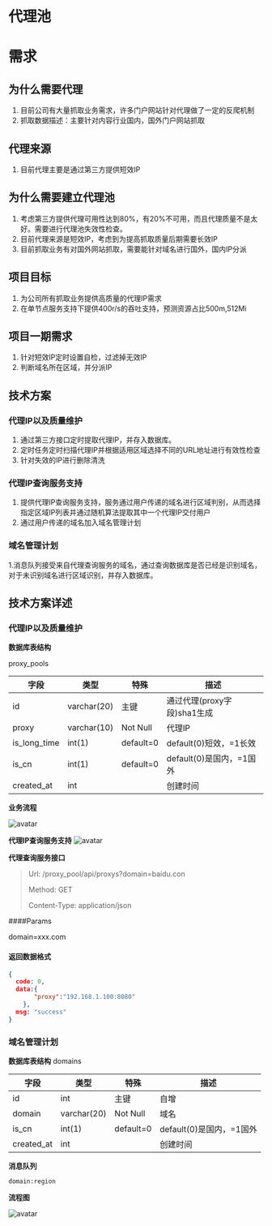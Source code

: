 # 代理池
# 需求
## 为什么需要代理
1. 目前公司有大量抓取业务需求，许多门户网站针对代理做了一定的反爬机制
2. 抓取数据描述：主要针对内容行业国内，国外门户网站抓取
## 代理来源
1. 目前代理主要是通过第三方提供短效IP
## 为什么需要建立代理池
1. 考虑第三方提供代理可用性达到80%，有20%不可用，而且代理质量不是太好。需要进行代理池失效性检查。
2. 目前代理来源是短效IP，考虑到为提高抓取质量后期需要长效IP
3. 目前抓取业务有对国外网站抓取，需要能针对域名进行国外，国内IP分派
## 项目目标
1. 为公司所有抓取业务提供高质量的代理IP需求
2. 在单节点服务支持下提供400r/s的吞吐支持，预测资源占比500m,512Mi
## 项目一期需求
1. 针对短效IP定时设置自检，过滤掉无效IP
2. 判断域名所在区域，并分派IP
## 技术方案

### 代理IP以及质量维护
1. 通过第三方接口定时提取代理IP，并存入数据库。
2. 定时任务定时扫描代理IP并根据适用区域选择不同的URL地址进行有效性检查
3. 针对失效的IP进行删除清洗

### 代理IP查询服务支持
1. 提供代理IP查询服务支持，服务通过用户传递的域名进行区域判别，从而选择指定区域IP列表并通过随机算法提取其中一个代理IP交付用户
2. 通过用户传递的域名加入域名管理计划

### 域名管理计划
1.消息队列接受来自代理查询服务的域名，通过查询数据库是否已经是识别域名，对于未识别域名进行区域识别，并存入数据库。

## 技术方案详述
### 代理IP以及质量维护

**数据库表结构**

proxy_pools

| 字段         | 类型        | 特殊      | 描述                        |
| ------------ | ----------- | --------- | --------------------------|
| id           | varchar(20) | 主键      | 通过代理(proxy字段)sha1生成   |
| proxy        | varchar(10) | Not Null  | 代理IP                     |
| is_long_time | int(1)      | default=0 | default(0)短效，=1长效      |
| is_cn        | int(1)      | default=0 | default(0)是国内，=1国外    |
| created_at        | int      |  | 创建时间  |


**业务流程**

![avatar](/Users/yunbaoma/Desktop/代理池IP模块流程.jpeg)

**代理IP查询服务支持**
![avatar](/Users/yunbaoma/Desktop/代理查询服务.jpeg)

**代理查询服务接口**

> Url: /proxy_pool/api/proxys?domain=baidu.con
>
> Method: GET
>
> Content-Type: application/json

####Params

domain=xxx.com

#### 返回数据格式

```json
{
  code: 0,
  data:{
       "proxy":"192.168.1.100:8080"
    },
  msg: "success"
}


```
### 域名管理计划
**数据库表结构**
domains


| 字段         | 类型        | 特殊      | 描述                        |
| ------------ | ----------- | --------- | -------------------------|
| id           |int | 主键      | 自增 |
| domain        | varchar(20) | Not Null  | 域名                     |
| is_cn        | int(1)      | default=0 | default(0)是国内，=1国外    |
| created_at        | int      |  | 创建时间                          |



**消息队列**

`domain:region`

**流程图**

![avatar](/Users/yunbaoma/Desktop/域名识别计划.jpeg)